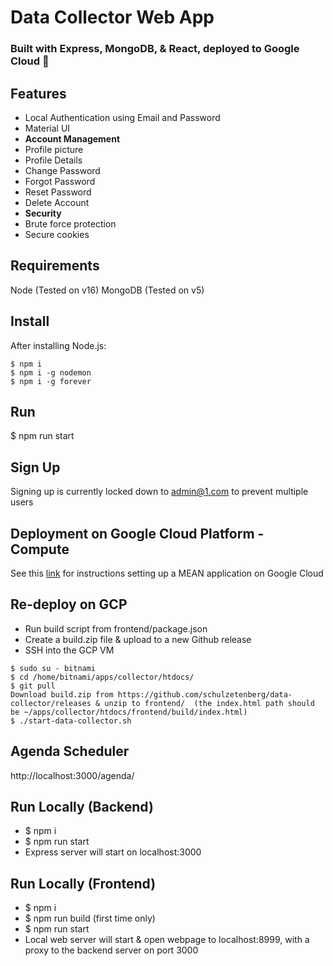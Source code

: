 # Data Collector Web App
### Built with Express, MongoDB, & React, deployed to Google Cloud 🚀

Features
-------
- Local Authentication using Email and Password
- Material UI
- **Account Management**
 - Profile picture
 - Profile Details
 - Change Password
 - Forgot Password
 - Reset Password
 - Delete Account
- **Security**
 - Brute force protection
 - Secure cookies

Requirements
-------
Node (Tested on v16)
MongoDB (Tested on v5)

Install
-------
After installing Node.js:
```console
$ npm i
$ npm i -g nodemon
$ npm i -g forever
```

Run
-------
$ npm run start

Sign Up
-------
Signing up is currently locked down to admin@1.com to prevent multiple users

Deployment on Google Cloud Platform - Compute
--------
See this  [link](https://cloud.google.com/community/tutorials/deploy-mean-app-mongodb-replication) for instructions setting up a MEAN application on Google Cloud

Re-deploy on GCP
--------
- Run build script from frontend/package.json
- Create a build.zip file & upload to a new Github release
- SSH into the GCP VM

```console
$ sudo su - bitnami
$ cd /home/bitnami/apps/collector/htdocs/
$ git pull
Download build.zip from https://github.com/schulzetenberg/data-collector/releases & unzip to frontend/  (the index.html path should be ~/apps/collector/htdocs/frontend/build/index.html)
$ ./start-data-collector.sh
```

Agenda Scheduler
--------
http://localhost:3000/agenda/

Run Locally (Backend)
--------
- $ npm i
- $ npm run start
- Express server will start on localhost:3000

Run Locally (Frontend)
--------
- $ npm i
- $ npm run build (first time only)
- $ npm run start
- Local web server will start & open webpage to localhost:8999, with a proxy to the backend server on port 3000

